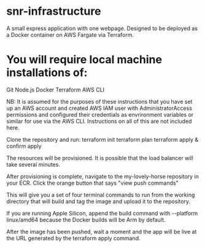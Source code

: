 # snr-infrastructure

A small express application with one webpage.
Designed to be deployed as a Docker container on AWS Fargate via Terraform.


# You will require local machine installations of:
Git
Node.js
Docker
Terraform
AWS CLI


NB: It is assumed for the purposes of these instructions that you have set up an AWS account and created AWS IAM user with AdministratorAccess permissions and configured their credentials as envrironment variables or similar for use via the AWS CLI. Instructions on all of this are not included here.


Clone the repository and run:
terraform init
terraform plan
terraform apply & confirm apply

The resources will be provisioned. It is possible that the load balancer will take several minutes.

After provisioning is complete, navigate to the my-lovely-horse repository in your ECR. Click the orange button that says "view push commands"

This will give you a set of four terminal commands to run from the working directory that will build and tag the image and upload it to the repository.

If you are running Apple Silicon, append the build command with --platform linux/amd64 because the Docker builds will be Arm by default.

After the image has been pushed, wait a moment and the app will be live at the URL generated by the terraform apply command.
